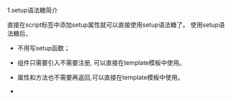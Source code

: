  1.setup语法糖简介

直接在script标签中添加setup属性就可以直接使用setup语法糖了。 使用setup语法糖后，

- 不用写setup函数；

- 组件只需要引入不需要注册, 可以直接在template模板中使用。

- 属性和方法也不需要再返回,可以直接在template模板中使用。

- <script setup> 中可以使用await, 结果代码会被编译成  `async setup( )`

```xml
<template>
    <myComponent @click="handleClick" :num="num"></myComponent>
</template>
<script lang="ts" setup>
    import {ref} from 'vue';
    import myComponent from '@/component/myComponent.vue';
    //此时注册的变量或方法可以直接在template中使用而不需要导出
    let num = ref(0);
    const handleClick = ()=>{
        num.value++;
    }
</script>
```



## 2.setup语法糖中新增的api

- defineProps：子组件接收父组件中传来的props
- defineEmits：子组件调用父组件中的方法
- defineExpose：子组件暴露属性，可以在父组件中拿到

#### 2.1 defineProps （ 父传子 ）

defineProps ({ })  里面要用对象包裹住父组件传来的变量. 采用ts约束时也是用interface 包裹住变量,

```
<template>
{{obj}}
</template>
<script setup lang="ts">

interface IObj {
    name: string;
    age: number;
    list: any[],
}

interface data{
    obj:IObj
}


defineProps<data>(
   
)
</script>

```

父组件代码

```xml
<template>
    <myComponent @click="handleClick" :num="num"></myComponent>
</template>
<script lang="ts" setup>
    import {ref} from 'vue';
    import myComponent from '@/components/myComponent.vue';
    let num = ref(0);
    const handleClick = ()=>{
        num.value++;
    }
</script>
```

子组件代码

```xml
<template>
    <div>{{num}}</div>
</template>
<script lang="ts" setup>
    import {defineProps,toRefs} from 'vue';
    const props = defineProps({
        num:{
            type:Number,
            default:0
        }
    })
    const {num} =toRefs(props)
</script>
```

默认值

```
interface data {
    obj?: IObj
}
interface IObj {
    name: string;
    age: number;
    list: any[],
}
const props = withDefaults(defineProps<data>(), {
    obj: () => {
        return {
            name: "78",
            age: 89,
            list: []
        }
    }
})
```



#### 2.2 defineEmits（ 子传父 ）

子组件代码

```xml
<template>
    <div>{{num}}</div>
    <button @click="onClickButton">数值加1</button>
</template>
<script lang="ts" setup>
    import {defineProps,defineEmits} from 'vue';
    defineProps({
        num:{
            type:Number,
            default:0
        }
    })
    const emit = defineEmits(['addNumb']);
    const onClickButton = ()=>{
        // emit(父组件中的自定义方法,参数一,参数二,...)
        emit("addNumb");
    }
</script>
```

父组件代码

```xml
<template>
    <myComponent @addNumb="handleClick" :num="num"></myComponent>
</template>
<script lang="ts" setup>
    import {ref} from 'vue';
    import myComponent from '@/components/myComponent.vue';
    let num = ref(0);
    const handleClick = () => {
        num.value++;
    }
</script>
```

#### 2.3 defineExpose （ 父获取子属性 ）

子组件代码

```xml
<template>
    <div>子组件中的值{{num}}</div>
    <button @click="onClickButton">数值加1</button>
</template>
<script lang="ts" setup>
    import {ref,defineExpose} from 'vue';
    let num = ref(0);
    const onClickButton = () => {
        num.value++;    
    }
    // 使用defineExpose暴露子组件内的的属性
    defineExpose({
        num
    })
</script>
```

父组件代码

```xml
<template>
    <myComponent ref="myComponent"></myComponent>
    <button @click="onClickButton">获取子组件中暴露的值</button>
</template>
<script lang="ts" setup>
    import {ref} from 'vue';
    import myComponent from '@/components/myComponent.vue';
    // 获取 myComponent 组件 DOM对象，myComponent 和 ref属性的值保持一致
    const myComponent = ref();
    const onClickButton = () => {
        // 获取子组件暴露的属性
        console.log(myComponent.value.num)  // 0
    }
    // 注意：在生命周期中使用或事件中使用都可以获取到值，
    // 但在setup中立即使用为undefined，因为setup 类似于vue2的 created 生命周期
    console.log(myComponent.value.numb)  // undefined
    const init = ()=>{
        console.log(myComponent.value.num)  // undefined
    }
    init()
    // vue3 onMounted 等价于 vue2 mounted
    onMounted(()=>{
        console.log(myComponent.value.num)  //0
    })
</script>
```



## 3.Ref

-  Ref TS对应的接口 

  ```
  interface Ref<T> {
    value: T
  }
  ```

- 使用TS约束ref

  ```
  import { ref, Ref,isRef } from 'vue'
  let message: Ref<string | number> = ref("我是message")
  ```



## 4.customRef

- customRef用来自定义ref 

- customRef 是个工厂函数要求我们返回一个对象 并且实现 get 和 set 适合去做防抖之类的

  ```
  <template>
   
    <div ref="div">小满Ref</div>
    <hr>
    <div>
      {{ name }}
    </div>
    <hr>
    <button @click="change">修改 customRef</button>
   
  </template>
   
  <script setup lang='ts'>
  import { ref, reactive, onMounted, shallowRef, customRef } from 'vue'
   
  function myRef<T = any>(value: T) {
    let timer:any;
    return customRef((track, trigger) => {
      return {
        get() {
          track()
          return value
        },
        set(newVal) {
          clearTimeout(timer)
          timer =  setTimeout(() => {
            console.log('触发了set')
            value = newVal
            trigger()
          },500)
        }
      }
    })
  }
   
   
  const name = myRef<string>('小满')
   
   
  const change = () => {
    name.value = '大满'
  }
   
  </script>
  <style scoped>
  </style>
  ```



## 5.可选链操作符

 vue里无论在模板或者JS代码处书写可选链，均可以使用。 

通过连接的对象的引用或函数可能是 `undefined` 或 `null` 时，可选链运算符提供了一种方法来简化被连接对象的值访问。

比如，思考一个存在嵌套结构的对象 `obj`。不使用可选链的话，查找一个深度嵌套的子属性时，需要验证之间的引用，例如：

```
let nestedProp = obj.first && obj.first.second;
```

为了避免报错，在访问`obj.first.second`之前，要保证 `obj.first` 的值既不是 `null`，也不是 `undefined`。如果只是直接访问 `obj.first.second`，而不对 `obj.first` 进行校验，则有可能抛出错误。

有了可选链运算符（`?.`），在访问 `obj.first.second` 之前，不再需要明确地校验 `obj.first` 的状态，再并用短路计算获取最终结果：

```
let nestedProp = obj.first?.second;
```

通过使用 `?.` 运算符取代 `.` 运算符，JavaScript 会在尝试访问 `obj.first.second` 之前，先隐式地检查并确定 `obj.first` 既不是 `null` 也不是 `undefined`。如果`obj.first` 是 `null` 或者 `undefined`，表达式将会短路计算直接返回 `undefined`。

  

#### 空值合并运算符

可以在使用可选链时设置一个默认值：

**只有当  ??  左边返回`undefined` 或 `null` 时,才会取默认值.**

```
let customer = {
  name: "Carl",
  details: { age: 82 }
};
let customerCity = customer?.city ?? "暗之城";
console.log(customerCity); // “暗之城”
```





## 6.异步组件&代码分包&suspense

####  defineAsyncComponent

- 父组件引用子组件 通过defineAsyncComponent加载异步配合import 函数模式便可以分包 

  ```
  import { defineAsyncComponent } from 'vue'
  const AsyncCategory = defineAsyncComponent(() => import("./AsyncCategory.vue"))
  ```



#### suspense

- Suspense是一个内置的全局组件，该组件有两个插槽：

- default:如果default可以显示，那么显示default的内容；

- fallback:如果default无法显示，那么会显示fallback插槽的内容；

  ```
  <template>
   
     <Suspense>
      <template #default>
         
              <DataJson></DataJson>
         
      </template>
      
      <template #fallback>
         
              <div>loading...</div>
         
      </template>
     </Suspense>
     
  </template>
  ```





## 7.**内置组件keep-alive**

-   KeepAlive 包裹动态组件时，会缓存不活跃的组件实例，而不是销毁它们。 
- 任何时候都只能有一个活跃组件实例作为 KeepAlive的直接子节点。

- 开启keep-alive 生命周期的变化
  - 初次进入时： onMounted> onActivated
  - 退出后触发 deactivated
  - 再次进入：
    - 只会触发 onActivated
    - 事件挂载的方法等,只执行一次的放在 onMounted中;组件每次进去执行的方法放在 onActivated中.
      

- 与 `v-if` / `v-else` 分支一起使用时，同一时间只能有一个组件被渲染：

  ```
  <KeepAlive>
    <comp-a v-if="a > 1"></comp-a>
    <comp-b v-else></comp-b>
  </KeepAlive>
  ```

## 8.Vue3自动引入插件

- https://github.com/antfu/unplugin-auto-import

-  修改tsconfig.json 

- ```
  {
    "include": [
      "src/**/*.ts",
      "src/**/*.d.ts",
      "src/**/*.tsx",
      "src/**/*.vue",
      "./auto-imports.d.ts" // 引入到这里
    ]
  }
  ```

  

## 9.定义全局函数和变量

  由于Vue3 没有Prototype 属性 使用 **app.config.globalPropertie**s 代替 然后去定义变量和函数 

```
const app = createApp(App)
app.config.globalProperties.$http = () => {}
app.mount('#app')
```



#### 过滤器

在Vue3 移除了过滤器,可以使用全局函数代替Filters

```
app.config.globalProperties.$filters = {
  format<T extends any>(str: T): string {
    return `$${str}`
  }
}
```

 声明文件 不然TS无法正确类型 推导 

```
type Filter = {
  format: <T extends any>(str: T) => T
}
// 声明要扩充@vue/runtime-core包的声明.
// 这里扩充"ComponentCustomProperties"接口, 因为他是vue3中实例的属性的类型.
declare module '@vue/runtime-core' {
  export interface ComponentCustomProperties {
    $filters: Filter
  }
}
```

组件使用

```
<template>
  {{$filters.format(89)}}
</template>
```



## 10.自定义插件

Loading.Vue

```
<template>
    <div v-if="isShow" class="loading">
        <div class="loading-content">Loading...</div>
    </div>
</template>
    
<script setup lang='ts'>
import { ref } from 'vue';
const isShow = ref(false)//定位loading 的开关
 
const show = () => {
    isShow.value = true
}
const hide = () => {
    isShow.value = false
}
//对外暴露 当前组件的属性和方法
defineExpose({
    isShow,
    show,
    hide
})
</script>
 
 
    
<style scoped lang="less">
.loading {
    position: fixed;
    inset: 0;
    background: rgba(0, 0, 0, 0.8);
    display: flex;
    justify-content: center;
    align-items: center;
    &-content {
        font-size: 30px;
        color: #fff;
    }
}
</style>
```



Loading.ts

```
import {  createVNode, render, VNode, App } from 'vue';
import Loading from './Loading.vue'
 
export default {
    install(app: App) {
        //createVNode vue提供的底层方法 可以给我们组件创建一个虚拟DOM 也就是Vnode
        const vnode: VNode = createVNode(Loading)
        //render 把我们的Vnode 生成真实DOM 并且挂载到指定节点
        render(vnode, document.body)
        // Vue 提供的全局配置 可以自定义
        
        //这里的app 类似main.ts里面的create(App)
        app.config.globalProperties.$loading = {
            show: () => vnode.component?.exposed?.show(),
            hide: () => vnode.component?.exposed?.hide()
        }
        
    }
}
```



Main.ts

```typescript
import Loading from './components/loading.ts'
//注意这里引入的是ts文件不是vue文件
 
let app = createApp(App)
 
app.use(Loading)
 
 
type Lod = {
    show: () => void,
    hide: () => void
}
//编写ts loading 声明文件放置报错 和 智能提示
declare module '@vue/runtime-core' {
    export interface ComponentCustomProperties {
        $loading: Lod
    }
}
 
 
 
app.mount('#app')
```



组件setup使用

```
<script setup lang="ts">
import { ComponentInternalInstance } from 'vue'

const app = getCurrentInstance() as ComponentInternalInstance
//初次调用
app.appContext.config.globalProperties.$loading.show();
setTimeout(() => {
  app.appContext.config.globalProperties.$loading.hide();
}, 5000)


</script>
```

 

#### 手写app.use( )

```
import type { App } from 'vue'
import { app } from './main'  //获取create(App)
 
interface Use {
    install: (app: App, ...options: any[]) => void
}
 
const installedList = new Set()
 
export function MyUse<T extends Use>(plugin: T, ...options: any[]) {
    if(installedList.has(plugin)){
      return console.warn('重复添加插件',plugin)
    }else{
        plugin.install(app, ...options)
        installedList.add(plugin)
    }
}
```



## 11.Event Loop 

#### JS 执行机制

-  js 是单线程的 , 单线程就意味着所有的任务都需要排队，后面的任务需要等前面的任务执行完才能执行，如果前面的任务耗时过长，后面的任务就需要一直等，一些从用户角度上不需要等待的任务就会一直等待，这个从体验角度上来讲是不可接受的，所以`JS`中就出现了异步的概念。 

#### 同步任务

代码从上到下按顺序执行

#### 异步任务

##### 1.宏任务

- script(整体代码)、setTimeout、setInterval、UI交互事件、postMessage、Ajax

##### 2.微任务

- Promise.then catch finally、MutaionObserver、process.nextTick(Node.js 环境)

#### 运行机制

- 所有的同步任务都是在主进程执行的形成一个执行栈，同步任务执行完,再执行异步任务 .主线程之外，还存在一个"任务队列"，异步任务执行队列中先执行宏任务，然后清空当次宏任务中的所有微任务，然后进行下一个tick如此形成循环。
  

## 12.nextTick

-  `nextTick` 就是创建一个异步任务，那么它自然要等到同步任务执行完成后才执行。 

```
<template>
   <div ref="xiaoman">
      {{ text }}
   </div>
   <button @click="change">change div</button>
</template>
   
<script setup lang='ts'>
import { ref,nextTick } from 'vue';
 
const text = ref('妹妹在这呢')
const xiaoman = ref<HTMLElement>()
 
const change = async () => {
   text.value = '妹妹该走了'
   console.log(xiaoman.value?.innerText) //妹妹在这呢
   await nextTick();
   console.log(xiaoman.value?.innerText) //妹妹该走了
}
</script>
 
```

- 由于vue 更新dom是异步的 ,如果此时在函数修改了响应式数据, 则需要等函数执行完成,dom才会去更新.

  nextTick 会等待函数执行完成,才会去执行下面的代码.这样就避免了dom 还没来得及更新就去获取最新的dom.

## 13.unocss原子化

## 14.函数式编程

## 15.性能优化

https://blog.csdn.net/qq1195566313/article/details/126811832?ops_request_misc=%257B%2522request%255Fid%2522%253A%2522166417859016782414913437%2522%252C%2522scm%2522%253A%252220140713.130102334.pc%255Fblog.%2522%257D&request_id=166417859016782414913437&biz_id=0&utm_medium=distribute.pc_search_result.none-task-blog-2~blog~first_rank_ecpm_v1~rank_v31_ecpm-2-126811832-null-null.nonecase&utm_term=%E6%80%A7%E8%83%BD%E4%BC%98%E5%8C%96&spm=1018.2226.3001.4450

##### 减小打包体积

比如从cdn引入vue

webpack.config.js配置

```
 externals: {
        vue: "Vue" //CDN 引入 打包时忽略vue这个包
    },
```

最后要在index.html 引入cdn 

 <script src="https://unpkg.com/vue@3/dist/vue.global.js"></script>
